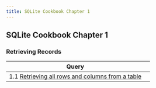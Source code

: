 ```yaml
---
title: SQLite Cookbook Chapter 1
---
```

## SQLite Cookbook Chapter 1

### Retrieving Records

| Query        |              |
| ------------ | ------------ |
| 1.1 [Retrieving all rows and columns from a table](https://github.com/bibliodatos/SQLite_Cookbook/blob/main/chapter_1/1.1.sql) |  |
